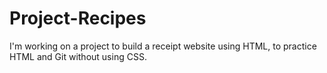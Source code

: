 # Project-Recipes
I'm working on a project to build a receipt website using HTML, to practice HTML and Git without using CSS.